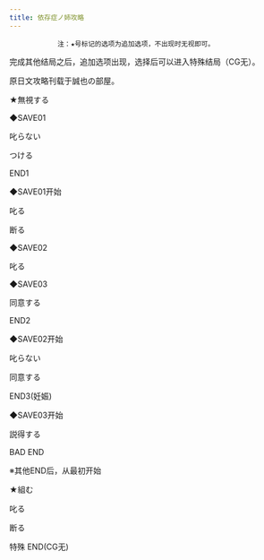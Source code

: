 ```yaml
---
title: 依存症ノ姉攻略
---
```


                注：★号标记的选项为追加选项，不出现时无视即可。

完成其他结局之后，追加选项出现，选择后可以进入特殊结局（CG无）。

原日文攻略刊载于誠也の部屋。



★無視する

◆SAVE01

叱らない

つける



END1



◆SAVE01开始

叱る

断る

◆SAVE02

叱る

◆SAVE03

同意する



END2



◆SAVE02开始

叱らない

同意する



END3(妊娠)



◆SAVE03开始

説得する



BAD END



※其他END后，从最初开始

★組む

叱る

断る



特殊 END(CG无)


              
